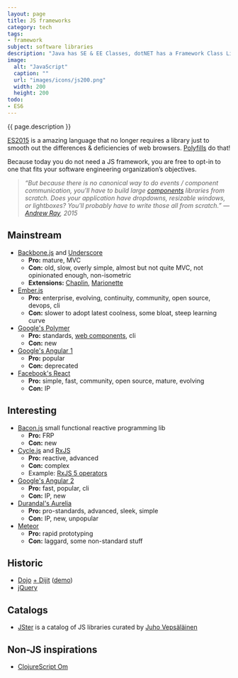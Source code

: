 ```yaml
---
layout: page
title: JS frameworks
category: tech
tags:
- framework
subject: software libraries
description: "Java has SE & EE Classes, dotNET has a Framework Class Library, and Ruby has its Rails… JavaScript has a multiverse of programming frameworks."
image:
  alt: "JavaScript"
  caption: ""
  url: "images/icons/js200.png"
  width: 200
  height: 200
todo:
- ES6
---
```


{{ page.description }}

[ES2015]({{site.baseurl}}tech/js.html) is a amazing language
that no longer requires a library
just to smooth out the differences & deficiencies of web browsers.
[Polyfills]({{site.baseurl}}tech/polyfills.html) do that!

Because today you do not need a JS framework, you are free to opt-in
to one that fits your software engineering organization’s objectives.

> _“But because there is no canonical way to do events / component communication, you'll have to build large [components]({{site.baseurl}}tech/web-components.html) libraries from scratch. Does your application have dropdowns, resizable windows, or lightboxes? You'll probably have to write those all from scratch.” — [Andrew Ray](https://twitter.com/andrewray), 2015_

Mainstream
----------
* [Backbone.js](http://backbonejs.org/) and [Underscore](http://underscorejs.org/)
    * __Pro:__ mature, MVC
    * __Con:__ old, slow, overly simple, almost but not quite MVC, not opinionated enough, non-isometric
    * __Extensions:__ [Chaplin](http://chaplinjs.org/), [Marionette](http://marionettejs.com/)
* [Ember.js](http://emberjs.com/)
    * __Pro:__ enterprise, evolving, continuity, community, open source, devops, cli
    * __Con:__ slower to adopt latest coolness, some bloat, steep learning curve
* [Google's Polymer](https://www.polymer-project.org/1.0/)
    * __Pro:__ standards, [web components]({{site.baseurl}}tech/web-components.html), cli
    * __Con:__ new
* [Google's Angular 1](https://angularjs.org/)
    * __Pro:__ popular
    * __Con:__ deprecated
* [Facebook's React]({{site.baseurl}}tech/reactjs.html)
    * __Pro:__ simple, fast, community, open source, mature, evolving
    * __Con:__ IP

Interesting
-----------
* [Bacon.js](https://baconjs.github.io/) small functional reactive programming lib
    * __Pro:__ FRP
    * __Con:__ new
* [Cycle.js](http://cycle.js.org/) and [RxJS](http://reactivex.io/)
    * __Pro:__ reactive, advanced
    * __Con:__ complex
    * Example: [RxJS 5 operators](https://gist.github.com/btroncone/d6cf141d6f2c00dc6b35#withlatestfrom)
* [Google's Angular 2](https://angular.io/)
    * __Pro:__ fast, popular, cli
    * __Con:__ IP, new
* [Durandal's Aurelia](http://aurelia.io/)
    * __Pro:__ pro-standards, advanced, sleek, simple
    * __Con:__ IP, new, unpopular
* [Meteor](https://www.meteor.com/)
    * __Pro:__ rapid prototyping
    * __Con:__ laggard, some non-standard stuff

Historic
--------
* [Dojo](https://dojotoolkit.org/) [+ Dijit](https://dojotoolkit.org/reference-guide/dijit/info.html) ([demo](http://archive.dojotoolkit.org/nightly/dojotoolkit/dijit/themes/themeTester-orig.html))
* [jQuery](https://jquery.com/)

Catalogs
--------
* [JSter](http://jster.net/) is a catalog of JS libraries curated by [Juho Vepsäläinen](https://twitter.com/bebraw)

Non-JS inspirations
---------------
* [ClojureScript Om](https://github.com/omcljs/om#om)

